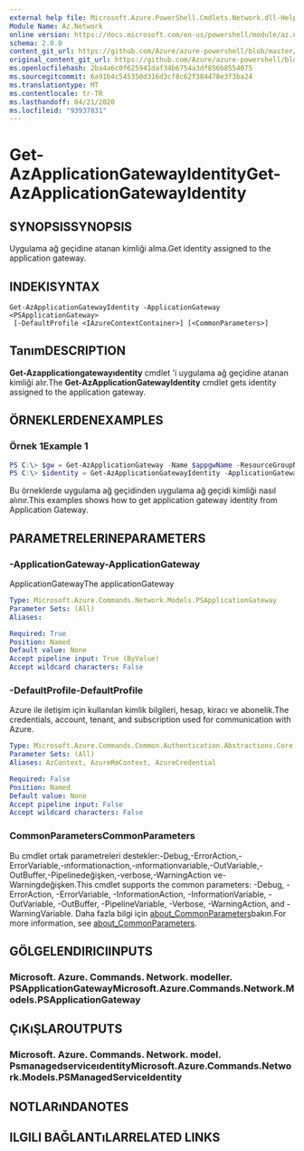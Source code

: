 ```yaml
---
external help file: Microsoft.Azure.PowerShell.Cmdlets.Network.dll-Help.xml
Module Name: Az.Network
online version: https://docs.microsoft.com/en-us/powershell/module/az.network/get-azapplicationgatewayidentity
schema: 2.0.0
content_git_url: https://github.com/Azure/azure-powershell/blob/master/src/Network/Network/help/Get-AzApplicationGatewayIdentity.md
original_content_git_url: https://github.com/Azure/azure-powershell/blob/master/src/Network/Network/help/Get-AzApplicationGatewayIdentity.md
ms.openlocfilehash: 2ba4a6c0f625941daf34b6754a3df856b8554075
ms.sourcegitcommit: 6a91b4c545350d316d3cf8c62f384478e3f3ba24
ms.translationtype: MT
ms.contentlocale: tr-TR
ms.lasthandoff: 04/21/2020
ms.locfileid: "93937831"
---
```

# <span data-ttu-id="c3d9b-101">Get-AzApplicationGatewayIdentity</span><span class="sxs-lookup"><span data-stu-id="c3d9b-101">Get-AzApplicationGatewayIdentity</span></span>

## <span data-ttu-id="c3d9b-102">SYNOPSIS</span><span class="sxs-lookup"><span data-stu-id="c3d9b-102">SYNOPSIS</span></span>
<span data-ttu-id="c3d9b-103">Uygulama ağ geçidine atanan kimliği alma.</span><span class="sxs-lookup"><span data-stu-id="c3d9b-103">Get identity assigned to the application gateway.</span></span>

## <span data-ttu-id="c3d9b-104">INDEKI</span><span class="sxs-lookup"><span data-stu-id="c3d9b-104">SYNTAX</span></span>

```
Get-AzApplicationGatewayIdentity -ApplicationGateway <PSApplicationGateway>
 [-DefaultProfile <IAzureContextContainer>] [<CommonParameters>]
```

## <span data-ttu-id="c3d9b-105">Tanım</span><span class="sxs-lookup"><span data-stu-id="c3d9b-105">DESCRIPTION</span></span>
<span data-ttu-id="c3d9b-106">**Get-Azapplicationgatewayıdentity** cmdlet 'i uygulama ağ geçidine atanan kimliği alır.</span><span class="sxs-lookup"><span data-stu-id="c3d9b-106">The **Get-AzApplicationGatewayIdentity** cmdlet gets identity assigned to the application gateway.</span></span>

## <span data-ttu-id="c3d9b-107">ÖRNEKLERDEN</span><span class="sxs-lookup"><span data-stu-id="c3d9b-107">EXAMPLES</span></span>

### <span data-ttu-id="c3d9b-108">Örnek 1</span><span class="sxs-lookup"><span data-stu-id="c3d9b-108">Example 1</span></span>
```powershell
PS C:\> $gw = Get-AzApplicationGateway -Name $appgwName -ResourceGroupName $resgpName
PS C:\> $identity = Get-AzApplicationGatewayIdentity -ApplicationGateway $gw
```

<span data-ttu-id="c3d9b-109">Bu örneklerde uygulama ağ geçidinden uygulama ağ geçidi kimliği nasıl alınır.</span><span class="sxs-lookup"><span data-stu-id="c3d9b-109">This examples shows how to get application gateway identity from Application Gateway.</span></span>

## <span data-ttu-id="c3d9b-110">PARAMETRELERINE</span><span class="sxs-lookup"><span data-stu-id="c3d9b-110">PARAMETERS</span></span>

### <span data-ttu-id="c3d9b-111">-ApplicationGateway</span><span class="sxs-lookup"><span data-stu-id="c3d9b-111">-ApplicationGateway</span></span>
<span data-ttu-id="c3d9b-112">ApplicationGateway</span><span class="sxs-lookup"><span data-stu-id="c3d9b-112">The applicationGateway</span></span>

```yaml
Type: Microsoft.Azure.Commands.Network.Models.PSApplicationGateway
Parameter Sets: (All)
Aliases:

Required: True
Position: Named
Default value: None
Accept pipeline input: True (ByValue)
Accept wildcard characters: False
```

### <span data-ttu-id="c3d9b-113">-DefaultProfile</span><span class="sxs-lookup"><span data-stu-id="c3d9b-113">-DefaultProfile</span></span>
<span data-ttu-id="c3d9b-114">Azure ile iletişim için kullanılan kimlik bilgileri, hesap, kiracı ve abonelik.</span><span class="sxs-lookup"><span data-stu-id="c3d9b-114">The credentials, account, tenant, and subscription used for communication with Azure.</span></span>

```yaml
Type: Microsoft.Azure.Commands.Common.Authentication.Abstractions.Core.IAzureContextContainer
Parameter Sets: (All)
Aliases: AzContext, AzureRmContext, AzureCredential

Required: False
Position: Named
Default value: None
Accept pipeline input: False
Accept wildcard characters: False
```

### <span data-ttu-id="c3d9b-115">CommonParameters</span><span class="sxs-lookup"><span data-stu-id="c3d9b-115">CommonParameters</span></span>
<span data-ttu-id="c3d9b-116">Bu cmdlet ortak parametreleri destekler:-Debug,-ErrorAction,-ErrorVariable,-ınformationaction,-ınformationvariable,-OutVariable,-OutBuffer,-Pipelinedeğişken,-verbose,-WarningAction ve-Warningdeğişken.</span><span class="sxs-lookup"><span data-stu-id="c3d9b-116">This cmdlet supports the common parameters: -Debug, -ErrorAction, -ErrorVariable, -InformationAction, -InformationVariable, -OutVariable, -OutBuffer, -PipelineVariable, -Verbose, -WarningAction, and -WarningVariable.</span></span> <span data-ttu-id="c3d9b-117">Daha fazla bilgi için [about_CommonParameters](http://go.microsoft.com/fwlink/?LinkID=113216)bakın.</span><span class="sxs-lookup"><span data-stu-id="c3d9b-117">For more information, see [about_CommonParameters](http://go.microsoft.com/fwlink/?LinkID=113216).</span></span>

## <span data-ttu-id="c3d9b-118">GÖLGELENDIRICI</span><span class="sxs-lookup"><span data-stu-id="c3d9b-118">INPUTS</span></span>

### <span data-ttu-id="c3d9b-119">Microsoft. Azure. Commands. Network. modeller. PSApplicationGateway</span><span class="sxs-lookup"><span data-stu-id="c3d9b-119">Microsoft.Azure.Commands.Network.Models.PSApplicationGateway</span></span>

## <span data-ttu-id="c3d9b-120">ÇıKıŞLAR</span><span class="sxs-lookup"><span data-stu-id="c3d9b-120">OUTPUTS</span></span>

### <span data-ttu-id="c3d9b-121">Microsoft. Azure. Commands. Network. model. Psmanagedserviceıdentity</span><span class="sxs-lookup"><span data-stu-id="c3d9b-121">Microsoft.Azure.Commands.Network.Models.PSManagedServiceIdentity</span></span>

## <span data-ttu-id="c3d9b-122">NOTLARıNDA</span><span class="sxs-lookup"><span data-stu-id="c3d9b-122">NOTES</span></span>

## <span data-ttu-id="c3d9b-123">ILGILI BAĞLANTıLAR</span><span class="sxs-lookup"><span data-stu-id="c3d9b-123">RELATED LINKS</span></span>
